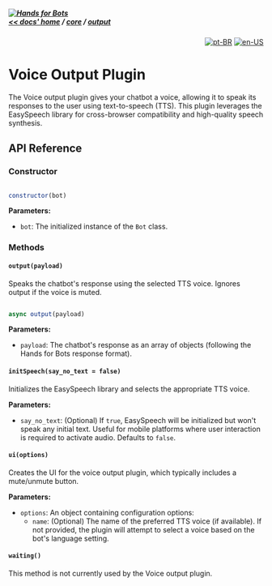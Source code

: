 ##### [![Hands for Bots](https://img.shields.io/badge/[•__•]-Hands_for_Bots-purple?style=social) <br>&lt;&lt; docs' home](../../../../README.md) / [core](../../core.md) / [output](../output.md)

<div align="right">

[![pt-BR](https://img.shields.io/badge/pt-BR-white)](../../../pt-br/core/output/voice.md)
[![en-US](https://img.shields.io/badge/en-US-white)](./voice.md)

</div>


  # Voice Output Plugin


  The Voice output plugin gives your chatbot a voice, allowing it to speak its responses to the user using text-to-speech (TTS). This plugin leverages the EasySpeech library for cross-browser compatibility and high-quality speech synthesis.


  ## API Reference


  ### Constructor


  ```javascript

  constructor(bot)

  ```


  **Parameters:**


  - `bot`: The initialized instance of the `Bot` class.


  ### Methods


  #### `output(payload)`


  Speaks the chatbot's response using the selected TTS voice. Ignores output if the voice is muted. 


  ```javascript

  async output(payload)

  ```


  **Parameters:**


  - `payload`: The chatbot's response as an array of objects (following the Hands for Bots response format).


  #### `initSpeech(say_no_text = false)`


  Initializes the EasySpeech library and selects the appropriate TTS voice. 


  **Parameters:**


  - `say_no_text`: (Optional) If `true`, EasySpeech will be initialized but won't speak any initial text. Useful for mobile platforms where user interaction is required to activate audio. Defaults to `false`.


  #### `ui(options)`


  Creates the UI for the voice output plugin, which typically includes a mute/unmute button. 


  **Parameters:**


  - `options`: An object containing configuration options:
    - `name`:  (Optional) The name of the preferred TTS voice (if available). If not provided, the plugin will attempt to select a voice based on the bot's language setting.

  #### `waiting()`


  This method is not currently used by the Voice output plugin.
